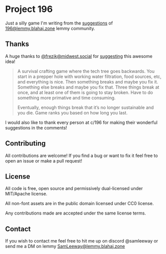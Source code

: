 # Project 196
Just a silly game I'm writing from the [suggestions](https://lemmy.blahaj.zone/post/7690755) of [196@lemmy.blahaj.zone](https://lemmy.blahaj.zone/c/196) lemmy community.

<!--
## Plan and design
WIP
-->

## Thanks
A huge thanks to [@frezik@midwest.social](https://midwest.social/u/frezik) for [suggesting](https://lemmy.blahaj.zone/comment/5744038) this awesome idea!
> A survival crafting game where the tech tree goes backwards. You start in a prepper hole with working water filtration, food sources, etc, and everything is nice. Then something breaks and maybe you fix it. Something else breaks and maybe you fix that. Three things break at once, and at least one of them is going to stay broken. Have to do something more primative and time consuming.
>
> Eventually, enough things break that it’s no longer sustainable and you die. Game ranks you based on how long you last.

I would also like to thank every person at c/196 for making their wonderful suggestions in the comments!

## Contributing
All contributions are welcome! If you find a bug or want to fix it feel free to open an issue or make a pull request!

## License
All code is free, open source and permissively dual-licensed under MIT/Apache license.

All non-font assets are in the public domain licensed under CC0 license.

Any contributions made are accepted under the same license terms. 

## Contact
If you wish to contact me feel free to hit me up on discord @samleeway or send me a DM on lemmy [SamLeeway@lemmy.blahaj.zone](https://lemmy.blahaj.zone/u/SamLeeway)